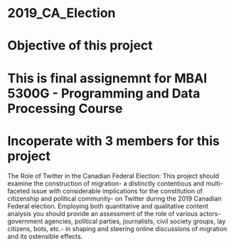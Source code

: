 # 2019_CA_Election

# Objective of this project 
#

# This is final assignemnt for MBAI 5300G - Programming and Data Processing Course
# Incoperate with 3 members for this project
The Role of Twitter in the Canadian Federal Election: This project should examine the
construction of migration- a distinctly contentious and multi-faceted issue with considerable implications for the constitution of citizenship and political community- on Twitter during the 2019 Canadian Federal election. Employing both quantitative and qualitative content analysis you should provide an assessment of the role of various actors- government agencies, political parties, journalists, civil society groups, lay citizens, bots, etc.- in shaping and steering online discussions of migration and its ostensible effects.


